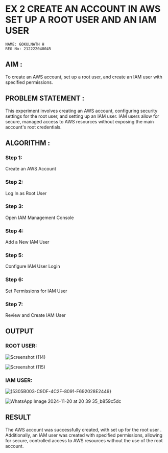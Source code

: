  # EX 2 CREATE AN  ACCOUNT IN AWS SET UP A ROOT USER AND AN IAM USER 
```
NAME: GOKULNATH H
REG No: 212222040045
```

## AIM :
To create an AWS account, set up a root user, and create an IAM user with specified permissions.

## PROBLEM STATEMENT :
This experiment involves creating an AWS account, configuring security settings for the root user, and setting up an IAM user. IAM users allow for secure, managed access to AWS resources without exposing the main account's root credentials.

## ALGORITHM :

 ### Step 1:
 Create an AWS Account </br>
 ### Step 2:
 Log In as Root User </br>
 ### Step 3:
 Open IAM Management Console</br>
 ### Step 4:
 Add a New IAM User</br>
 ### Step 5:
 Configure IAM User Login</br>
 ### Step 6:
 Set Permissions for IAM User</br>
 ### Step 7:
 Review and Create IAM User</br>


## OUTPUT

### ROOT USER:
![Screenshot (114)](https://github.com/user-attachments/assets/5b23d35a-a27b-40bb-9ab7-69c0bf7d973b)

![Screenshot (115)](https://github.com/user-attachments/assets/aae390fc-f162-4d36-aa45-d76283010f6e)


 ### IAM USER:
 ![{5305B003-C9DF-4C2F-8091-F692028E2449}](https://github.com/user-attachments/assets/f5f23e89-5bfc-477e-8adf-151e0571e5b0)

![WhatsApp Image 2024-11-20 at 20 39 35_b859c5dc](https://github.com/user-attachments/assets/f48d980d-2079-4b81-a471-b976d97dcd9f)





## RESULT
The AWS account was successfully created, with set up for the root user . Additionally, an IAM user was created with specified permissions, allowing for secure, controlled access to AWS resources without the use of the root account. 

  
